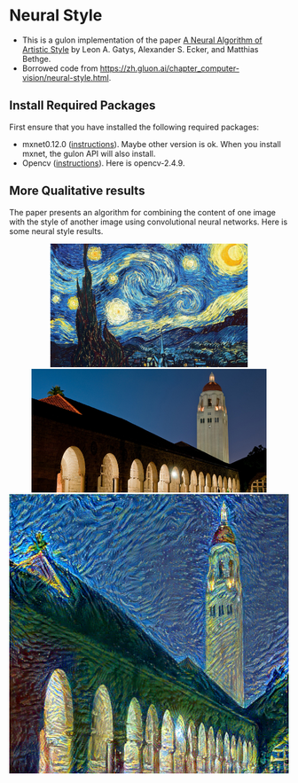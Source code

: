 # Neural Style
* This is a gulon implementation of the paper [A Neural Algorithm of Artistic Style](http://arxiv.org/abs/1508.06576)
by Leon A. Gatys, Alexander S. Ecker, and Matthias Bethge.
* Borrowed code from https://zh.gluon.ai/chapter_computer-vision/neural-style.html.

## Install Required Packages
First ensure that you have installed the following required packages:
* mxnet0.12.0 ([instructions](http://mxnet.incubator.apache.org/install/index.html)). Maybe other version is ok. When you install mxnet, the gulon API will also install.
* Opencv ([instructions](https://github.com/opencv/opencv)). Here is opencv-2.4.9.

## More Qualitative results
The paper presents an algorithm for combining the content of one image with the style of another image using
convolutional neural networks. Here is some neural style results.

<div align="center">
 <img src="https://raw.githubusercontent.com/ly-atdawn/Neural-Style/master/datasets/starry_night.jpg" height="223px">
 <img src="https://raw.githubusercontent.com/ly-atdawn/Neural-Style/master/datasets/hoovertowernight.jpg" height="223px">
 <img src="https://raw.githubusercontent.com/ly-atdawn/Neural-Style/master/results/hoovertowernight_starry_night_lr-0.1.png" width="710px">
</div>
